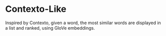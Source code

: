 # Contexto-Like
Inspired by Contexto, given a word, the most similar words are displayed in a list and ranked, using GloVe embeddings.
